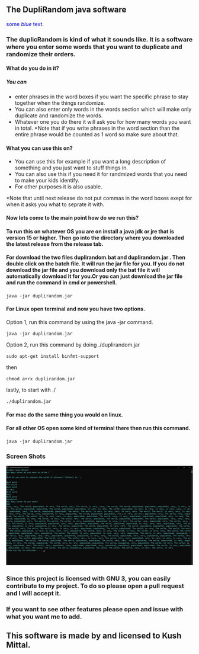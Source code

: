 ## The DupliRandom java software
<span style="color:blue">some *blue* text</span>.
### The duplicRandom is kind of what it sounds like. It is a software where you enter some words that you want to duplicate and randomize their orders.

#### What do you do in it?

##### You can  

- enter phrases in the word boxes if you want the specific phrase to stay together when the things randomize.
- You can also enter only words in the words section which will make only duplicate and randomize the words.
- Whatever one you do there it will ask you for how many words you want in total. *Note that if you write phrases in the word section than the entire phrase would be counted as 1 word so make sure about that.
#### What you can use this on?

- You can use this for example if you want a long description of something and you just want to stuff things in. 
- You can also use this if you need it for randmized words that you need to make your kids identify.
- For other purposes it is also usable.

*Note that until next release do not put commas in the word boxes exept for when it asks you what to seprate it with.

#### Now lets come to the main point how do we run this?

#### To run this on whatever OS you are on install a java jdk or jre that is version 15 or higher. Then go into the directory where you downloaded the latest release from the release tab.
#### For download the two files duplirandom.bat and duplirandom.jar . Then double click on the batch file. It will run the jar file for you. If you do not download the jar file and you download only the bat file it will automatically download it for you.Or you can just download the jar file and run the command in cmd or powershell.

```
java -jar duplirandom.jar
```

#### For Linux open terminal and now you have two options.

Option 1, run this command by using the java -jar command.
```
java -jar duplirandom.jar
```
Option 2, run this command by doing ./duplirandom.jar

```
sudo apt-get install binfmt-support
```
then
```
chmod a+rx duplirandom.jar
```
lastly, to start with ./
```
./duplirandom.jar
```
#### For mac do the same thing you would on linux.

#### For all other OS open some kind of terminal there then run this command.

```
java -jar duplirandom.jar
```

### Screen Shots

![alt text](https://github.com/kushmittal2009/duplirandom/raw/main/Demo.png)

### Since this project is licensed with GNU 3, you can easily contribute to my project. To do so please open a pull request and I will accept it. 
### If you want to see other features please open and issue with what you want me to add.

## This software is made by and licensed to Kush Mittal.
